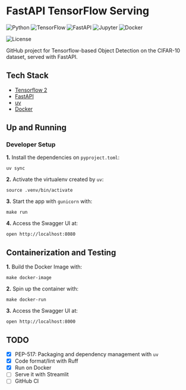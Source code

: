 # FastAPI TensorFlow Serving

![Python](https://img.shields.io/badge/Python-3.12_|_3.11_|_3.10-4B8BBE.svg?style=flat&logo=python&logoColor=FFD43B&labelColor=306998)
![TensorFlow](https://img.shields.io/badge/TensorFlow-2.18-FF7400.svg?style=flat&logo=tensorflow&logoColor=FF7400&labelColor=212121)
![FastAPI](https://img.shields.io/badge/FastAPI-0.115-009688.svg?style=flat&logo=FastAPI&logoColor=009688&labelColor=212121)
![Jupyter](https://img.shields.io/badge/Jupyter-31393F.svg?style=flat&logo=jupyter&logoColor=F37726&labelColor=31393F)
![Docker](https://img.shields.io/badge/Docker-329DEE?style=flat&logo=docker&logoColor=white&labelColor=329DEE)

![License](https://img.shields.io/badge/license-CC--BY--SA--4.0-31393F?style=flat&logo=creativecommons&logoColor=black&labelColor=white)

GitHub project for Tensorflow-based Object Detection on the CIFAR-10 dataset, served with FastAPI.

## Tech Stack
- [Tensorflow 2](https://www.tensorflow.org/guide)
- [FastAPI](https://fastapi.tiangolo.com/tutorial/)
- [uv](https://docs.astral.sh/uv/concepts/projects/dependencies/)
- [Docker](https://docs.docker.com/get-docker/)

## Up and Running

### Developer Setup 

**1.** Install the dependencies on `pyproject.toml`:
```shell
uv sync
```

**2.** Activate the virtualenv created by `uv`:
```shell
source .venv/bin/activate
```

**3.** Start the app with `gunicorn` with:
```shell
make run
```

**4.** Access the Swagger UI at:
```
open http://localhost:8080
```

## Containerization and Testing

**1.** Build the Docker Image with:

```shell
make docker-image
```

**2.** Spin up the container with:
```shell
make docker-run
```

**3.** Access the Swagger UI at:
```
open http://localhost:8000
```

## TODO
- [x] PEP-517: Packaging and dependency management with `uv`
- [x] Code format/lint with Ruff
- [x] Run on Docker
- [ ] Serve it with Streamlit
- [ ] GitHub CI
